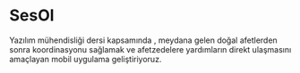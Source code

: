 # SesOl
Yazılım mühendisliği dersi kapsamında , meydana gelen doğal afetlerden sonra koordinasyonu sağlamak ve afetzedelere yardımların direkt ulaşmasını amaçlayan mobil uygulama geliştiriyoruz.
